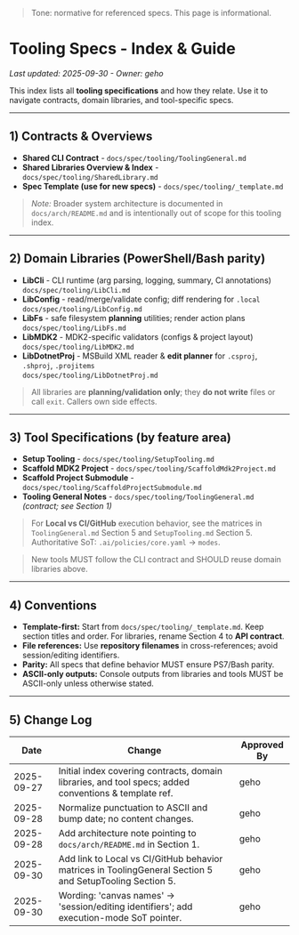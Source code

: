 > Tone: normative for referenced specs. This page is informational.

# Tooling Specs - Index & Guide

_Last updated: 2025-09-30 - Owner: geho_

This index lists all **tooling specifications** and how they relate. Use it to navigate contracts, domain libraries, and tool-specific specs.

---

## 1) Contracts & Overviews

- **Shared CLI Contract** - `docs/spec/tooling/ToolingGeneral.md`
- **Shared Libraries Overview & Index** - `docs/spec/tooling/SharedLibrary.md`
- **Spec Template (use for new specs)** - `docs/spec/tooling/_template.md`

> _Note:_ Broader system architecture is documented in `docs/arch/README.md` and is intentionally out of scope for this tooling index.

---

## 2) Domain Libraries (PowerShell/Bash parity)

- **LibCli** - CLI runtime (arg parsing, logging, summary, CI annotations)  
  `docs/spec/tooling/LibCli.md`
- **LibConfig** - read/merge/validate config; diff rendering for `.local`  
  `docs/spec/tooling/LibConfig.md`
- **LibFs** - safe filesystem **planning** utilities; render action plans  
  `docs/spec/tooling/LibFs.md`
- **LibMDK2** - MDK2-specific validators (configs & project layout)  
  `docs/spec/tooling/LibMDK2.md`
- **LibDotnetProj** - MSBuild XML reader & **edit planner** for `.csproj`, `.shproj`, `.projitems`  
  `docs/spec/tooling/LibDotnetProj.md`

> All libraries are **planning/validation only**; they **do not write** files or call `exit`. Callers own side effects.

---

## 3) Tool Specifications (by feature area)

- **Setup Tooling** - `docs/spec/tooling/SetupTooling.md`
- **Scaffold MDK2 Project** - `docs/spec/tooling/ScaffoldMdk2Project.md`
- **Scaffold Project Submodule** - `docs/spec/tooling/ScaffoldProjectSubmodule.md`
- **Tooling General Notes** - `docs/spec/tooling/ToolingGeneral.md` _(contract; see Section 1)_

> For **Local vs CI/GitHub** execution behavior, see the matrices in `ToolingGeneral.md` Section 5 and `SetupTooling.md` Section 5. Authoritative SoT: `.ai/policies/core.yaml` → `modes`.

> New tools MUST follow the CLI contract and SHOULD reuse domain libraries above.

---

## 4) Conventions

- **Template-first:** Start from `docs/spec/tooling/_template.md`. Keep section titles and order. For libraries, rename Section 4 to **API contract**.
- **File references:** Use **repository filenames** in cross-references; avoid session/editing identifiers.
- **Parity:** All specs that define behavior MUST ensure PS7/Bash parity.
- **ASCII-only outputs:** Console outputs from libraries and tools MUST be ASCII-only unless otherwise stated.

---

## 5) Change Log

| Date       | Change                                                                                                   | Approved By |
| ---------- | -------------------------------------------------------------------------------------------------------- | ----------- |
| 2025-09-27 | Initial index covering contracts, domain libraries, and tool specs; added conventions & template ref.    | geho        |
| 2025-09-28 | Normalize punctuation to ASCII and bump date; no content changes.                                        | geho        |
| 2025-09-28 | Add architecture note pointing to `docs/arch/README.md` in Section 1.                                    | geho        |
| 2025-09-30 | Add link to Local vs CI/GitHub behavior matrices in ToolingGeneral Section 5 and SetupTooling Section 5. | geho        |
| 2025-09-30 | Wording: 'canvas names' → 'session/editing identifiers'; add execution-mode SoT pointer.                 | geho        |
